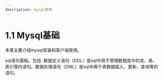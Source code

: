 ```yaml
---
description: mysql使用
---
```


# 1.1 Mysql基础

本章主要介绍mysql安装和客户端使用。

sql语句基础，包括: 数据定义语句（DDL）是sql中用于管理数据库中的库、表、索引等的语句。数据处理语句（DML）是sql中用于表数据插入、更新、查询等的语句。
